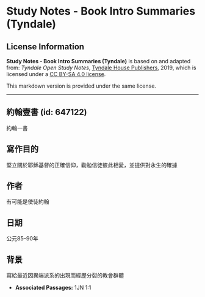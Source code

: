 # Study Notes - Book Intro Summaries (Tyndale)

## License Information

**Study Notes - Book Intro Summaries (Tyndale)** is based on and adapted from: _Tyndale Open Study Notes_, [Tyndale House Publishers](https://tyndaleopenresources.com/), 2019, which is licensed under a [CC BY-SA 4.0 license](https://creativecommons.org/licenses/by-sa/4.0/legalcode.en).

This markdown version is provided under the same license.



--------------------------------

## 約翰壹書 (id: 647122)

約翰一書

寫作目的
----

堅立關於耶穌基督的正確信仰，勸勉信徒彼此相愛，並提供對永生的確據

作者
--

有可能是使徒約翰

日期
--

公元85–90年

背景
--

寫給最近因異端派系的出現而經歷分裂的教會群體

* **Associated Passages:** 1JN 1:1

